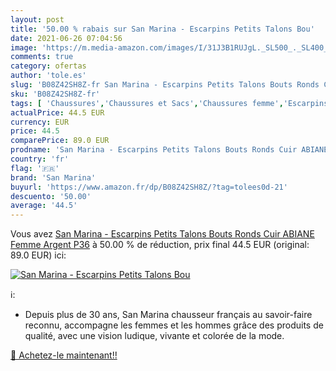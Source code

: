 ```yaml
---
layout: post
title: '50.00 % rabais sur San Marina - Escarpins Petits Talons Bou'
date: 2021-06-26 07:04:56
image: 'https://m.media-amazon.com/images/I/31J3B1RUJgL._SL500_._SL400_.jpg'
comments: true
category: ofertas
author: 'tole.es'
slug: 'B08Z42SH8Z-fr San Marina - Escarpins Petits Talons Bouts Ronds Cuir...'
sku: 'B08Z42SH8Z-fr'
tags: [ 'Chaussures','Chaussures et Sacs','Chaussures femme','Escarpins femme','san marina', ]
actualPrice: 44.5 EUR
currency: EUR
price: 44.5
comparePrice: 89.0 EUR
prodname: 'San Marina - Escarpins Petits Talons Bouts Ronds Cuir ABIANE Femme Argent P36'
country: 'fr'
flag: '🇫🇷'
brand: 'San Marina'
buyurl: 'https://www.amazon.fr/dp/B08Z42SH8Z/?tag=tolees0d-21'
descuento: '50.00'
average: '44.5'
---
```


Vous avez [San Marina - Escarpins Petits Talons Bouts Ronds Cuir ABIANE Femme Argent P36](https://www.amazon.fr/dp/B08Z42SH8Z/?tag=tolees0d-21)  à  50.00 % de réduction, prix final  44.5 EUR (original: 89.0 EUR) ici:

[![San Marina - Escarpins Petits Talons Bou](https://m.media-amazon.com/images/I/31J3B1RUJgL._SL500_._SL400_.jpg)](https://www.amazon.fr/dp/B08Z42SH8Z/?tag=tolees0d-21)

ℹ️:

- Depuis plus de 30 ans, San Marina chausseur français au savoir-faire reconnu, accompagne les femmes et les hommes grâce des produits de qualité, avec une vision ludique, vivante et colorée de la mode.

[🛒 Achetez-le maintenant!!](https://www.amazon.fr/dp/B08Z42SH8Z/?tag=tolees0d-21)
